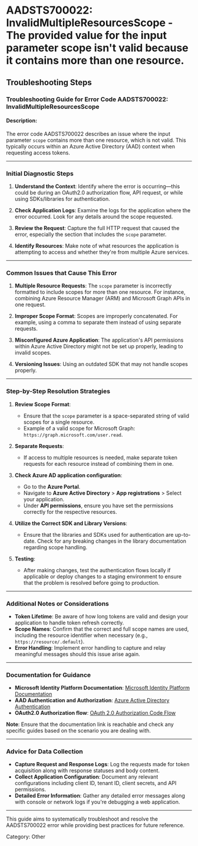 # AADSTS700022: InvalidMultipleResourcesScope - The provided value for the input parameter scope isn't valid because it contains more than one resource.


## Troubleshooting Steps
### Troubleshooting Guide for Error Code AADSTS700022: InvalidMultipleResourcesScope

#### Description:
The error code AADSTS700022 describes an issue where the input parameter `scope` contains more than one resource, which is not valid. This typically occurs within an Azure Active Directory (AAD) context when requesting access tokens.

---

### Initial Diagnostic Steps
1. **Understand the Context**: Identify where the error is occurring—this could be during an OAuth2.0 authorization flow, API request, or while using SDKs/libraries for authentication.
  
2. **Check Application Logs**: Examine the logs for the application where the error occurred. Look for any details around the scope requested.

3. **Review the Request**: Capture the full HTTP request that caused the error, especially the section that includes the `scope` parameter.

4. **Identify Resources**: Make note of what resources the application is attempting to access and whether they're from multiple Azure services.

---

### Common Issues that Cause This Error
1. **Multiple Resource Requests**: The `scope` parameter is incorrectly formatted to include scopes for more than one resource. For instance, combining Azure Resource Manager (ARM) and Microsoft Graph APIs in one request.

2. **Improper Scope Format**: Scopes are improperly concatenated. For example, using a comma to separate them instead of using separate requests.

3. **Misconfigured Azure Application**: The application's API permissions within Azure Active Directory might not be set up properly, leading to invalid scopes.

4. **Versioning Issues**: Using an outdated SDK that may not handle scopes properly.

---

### Step-by-Step Resolution Strategies

1. **Review Scope Format**:
   - Ensure that the `scope` parameter is a space-separated string of valid scopes for a single resource.
   - Example of a valid scope for Microsoft Graph: `https://graph.microsoft.com/user.read`.

2. **Separate Requests**:
   - If access to multiple resources is needed, make separate token requests for each resource instead of combining them in one.

3. **Check Azure AD application configuration**:
   - Go to the **Azure Portal**.
   - Navigate to **Azure Active Directory** > **App registrations** > Select your application.
   - Under **API permissions**, ensure you have set the permissions correctly for the respective resources.

4. **Utilize the Correct SDK and Library Versions**:
   - Ensure that the libraries and SDKs used for authentication are up-to-date. Check for any breaking changes in the library documentation regarding scope handling.

5. **Testing**:
   - After making changes, test the authentication flows locally if applicable or deploy changes to a staging environment to ensure that the problem is resolved before going to production.

---

### Additional Notes or Considerations
- **Token Lifetime**: Be aware of how long tokens are valid and design your application to handle token refresh correctly.
- **Scope Names**: Confirm that the correct and full scope names are used, including the resource identifier when necessary (e.g., `https://resource/.default`).
- **Error Handling**: Implement error handling to capture and relay meaningful messages should this issue arise again.

---

### Documentation for Guidance
- **Microsoft Identity Platform Documentation**: [Microsoft Identity Platform Documentation](https://docs.microsoft.com/en-us/azure/active-directory/develop/)
- **AAD Authentication and Authorization**: [Azure Active Directory Authentication](https://docs.microsoft.com/en-us/azure/active-directory/develop/authentication-scenarios)
- **OAuth2.0 Authorization flow**: [OAuth 2.0 Authorization Code Flow](https://docs.microsoft.com/en-us/azure/active-directory/develop/v2-oauth2-auth-code-flow)

**Note**: Ensure that the documentation link is reachable and check any specific guides based on the scenario you are dealing with.

---

### Advice for Data Collection
- **Capture Request and Response Logs**: Log the requests made for token acquisition along with response statuses and body content.
- **Collect Application Configuration**: Document any relevant configurations including client ID, tenant ID, client secrets, and API permissions.
- **Detailed Error Information**: Gather any detailed error messages along with console or network logs if you're debugging a web application.

---

This guide aims to systematically troubleshoot and resolve the AADSTS700022 error while providing best practices for future reference.

Category: Other